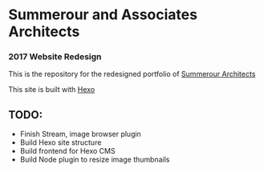 # Summerour and Associates Architects
### 2017 Website Redesign

This is the repository for the redesigned portfolio of [Summerour Architects](http://summerour.net)

This site is built with [Hexo](http://hexo.io)

## TODO:
- Finish Stream, image browser plugin
- Build Hexo site structure
- Build frontend for Hexo CMS
- Build Node plugin to resize image thumbnails
